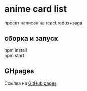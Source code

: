 # anime card list
проект написан на react,redux+saga
## сборка и запуск
npm install <br>
npm start
## GHpages
Ссылка на [GitHub pages](https://rolandsallaz.github.io/AnimeCards/)